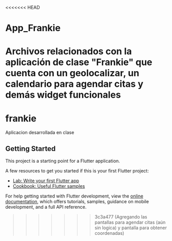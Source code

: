 <<<<<<< HEAD
# App_Frankie
Archivos relacionados con la aplicación de clase "Frankie" que cuenta con un geolocalizar, un calendario para agendar citas y demás widget funcionales
=======
# frankie

Aplicacion desarrollada en clase

## Getting Started

This project is a starting point for a Flutter application.

A few resources to get you started if this is your first Flutter project:

- [Lab: Write your first Flutter app](https://docs.flutter.dev/get-started/codelab)
- [Cookbook: Useful Flutter samples](https://docs.flutter.dev/cookbook)

For help getting started with Flutter development, view the
[online documentation](https://docs.flutter.dev/), which offers tutorials,
samples, guidance on mobile development, and a full API reference.
>>>>>>> 3c3a477 (Agregando las pantallas para agendar citas (aún sin logica) y pantalla para obtener coordenadas)
